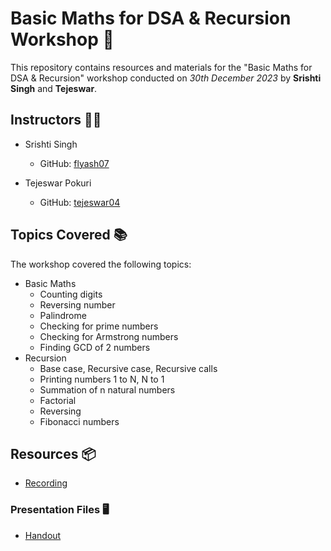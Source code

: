 # Basic Maths for DSA & Recursion Workshop 🚀

This repository contains resources and materials for the "Basic Maths for DSA & Recursion" workshop conducted on _30th December 2023_ by **Srishti Singh** and **Tejeswar**.

## Instructors 👨‍🏫
- Srishti Singh
  - GitHub: [flyash07](https://github.com/flyash07)

- Tejeswar Pokuri
  - GitHub: [tejeswar04](https://github.com/tejeswar04)

## Topics Covered 📚
The workshop covered the following topics:
- Basic Maths
  - Counting digits
  - Reversing number
  - Palindrome
  - Checking for prime numbers
  - Checking for Armstrong numbers
  - Finding GCD of 2 numbers
- Recursion
  - Base case, Recursive case, Recursive calls
  - Printing numbers 1 to N, N to 1
  - Summation of n natural numbers
  - Factorial
  - Reversing
  - Fibonacci numbers

## Resources 📦
- [Recording](https://learnermanipal-my.sharepoint.com/:v:/g/personal/srishti_mitmpl2022_learner_manipal_edu/Echkhf6vq6hBofJH0oqZ7UMBLsUwhbtvM4UleblgKfc7bQ?referrer=Teams.TEAMS-ELECTRON&referrerScenario=MeetingChicletGetLink.view.view)
  
### Presentation Files 🖥️
- [Handout]()
